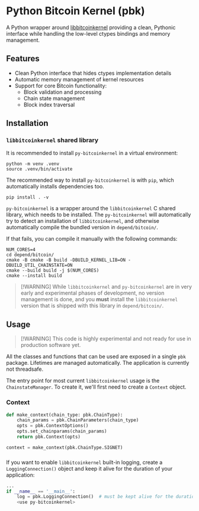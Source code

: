 # Python Bitcoin Kernel (pbk)

A Python wrapper around
[libbitcoinkernel](https://github.com/bitcoin/bitcoin/issues/27587)
providing a clean, Pythonic interface while handling the low-level
ctypes bindings and memory management.

## Features

- Clean Python interface that hides ctypes implementation details
- Automatic memory management of kernel resources
- Support for core Bitcoin functionality:
  - Block validation and processing
  - Chain state management
  - Block index traversal

## Installation

### `libbitcoinkernel` shared library

It is recommended to install `py-bitcoinkernel` in a virtual
environment:
```
python -m venv .venv
source .venv/bin/activate
```

The recommended way to install `py-bitcoinkernel` is with `pip`, which
automatically installs dependencies too.
```
pip install . -v
```

`py-bitcoinkernel` is a wrapper around the `libbitcoinkernel` C shared
library, which needs to be installed. The `py-bitcoinkernel` will
automatically try to detect an installation of `libbitcoinkernel`, and
otherwise automatically compile the bundled version in
`depend/bitcoin/`.

If that fails, you can compile it manually with the following commands:

```
NUM_CORES=4
cd depend/bitcoin/
cmake -B cmake -B build -DBUILD_KERNEL_LIB=ON -DBUILD_UTIL_CHAINSTATE=ON
cmake --build build -j $(NUM_CORES)
cmake --install build
```


> [!WARNING] While `libbitcoinkernel` and `py-bitcoinkernel` are in very
> early and experimental phases of development, no version management is
> done, and you **must** install the `libbitcoinkernel` version that is
> shipped with this library in `depend/bitcoin/`.


## Usage

> [!WARNING] This code is highly experimental and not ready for use in
> production software yet.

All the classes and functions that can be used are exposed in a single
`pbk` package. Lifetimes are managed automatically. The application is
currently not threadsafe.

The entry point for most current `libbitcoinkernel` usage is the
`ChainstateManager`. To create it, we'll first need to create a
`Context` object.

### Context

```py
def make_context(chain_type: pbk.ChainType):
    chain_params = pbk.ChainParameters(chain_type)
    opts = pbk.ContextOptions()
    opts.set_chainparams(chain_params)
    return pbk.Context(opts)

context = make_context(pbk.ChainType.SIGNET)
```

### 

If you want to enable `libbitcoinkernel` built-in logging, create a
`LoggingConnection()` object and keep it alive for the duration of your
application:

```py
...
if __name__ == '__main__':
    log = pbk.LoggingConnection()  # must be kept alive for the duration of the application
    <use py-bitcoinkernel>
```
